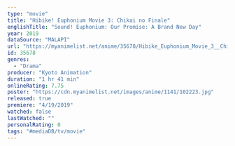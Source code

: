 ```yaml
---
type: "movie"
title: "Hibike! Euphonium Movie 3: Chikai no Finale"
englishTitle: "Sound! Euphonium: Our Promise: A Brand New Day"
year: 2019
dataSource: "MALAPI"
url: "https://myanimelist.net/anime/35678/Hibike_Euphonium_Movie_3__Chikai_no_Finale"
id: 35678
genres: 
  - "Drama"
producer: "Kyoto Animation"
duration: "1 hr 41 min"
onlineRating: 7.75
poster: "https://cdn.myanimelist.net/images/anime/1141/102223.jpg"
released: true
premiere: "4/19/2019"
watched: false
lastWatched: ""
personalRating: 0
tags: "#mediaDB/tv/movie"
---
```

